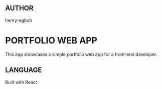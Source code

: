 ## AUTHOR
henry-egboh
# PORTFOLIO WEB APP
This app showcases a simple portfolio web app for a front-end developer.
## LANGUAGE
Built with React